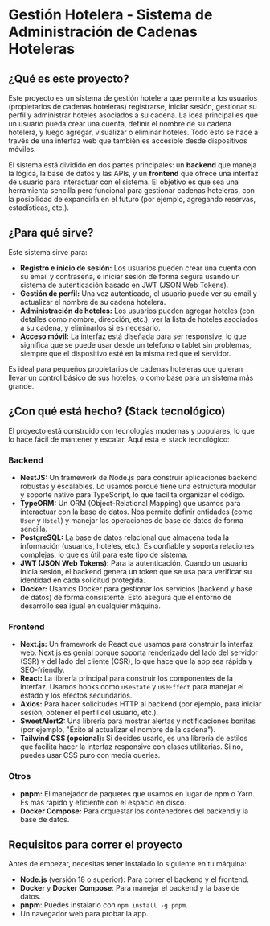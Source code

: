 # Gestión Hotelera - Sistema de Administración de Cadenas Hoteleras

## ¿Qué es este proyecto?

Este proyecto es un sistema de gestión hotelera que permite a los usuarios (propietarios de cadenas hoteleras) registrarse, iniciar sesión, gestionar su perfil y administrar hoteles asociados a su cadena. La idea principal es que un usuario pueda crear una cuenta, definir el nombre de su cadena hotelera, y luego agregar, visualizar o eliminar hoteles. Todo esto se hace a través de una interfaz web que también es accesible desde dispositivos móviles.

El sistema está dividido en dos partes principales: un **backend** que maneja la lógica, la base de datos y las APIs, y un **frontend** que ofrece una interfaz de usuario para interactuar con el sistema. El objetivo es que sea una herramienta sencilla pero funcional para gestionar cadenas hoteleras, con la posibilidad de expandirla en el futuro (por ejemplo, agregando reservas, estadísticas, etc.).

## ¿Para qué sirve?

Este sistema sirve para:

- **Registro e inicio de sesión:** Los usuarios pueden crear una cuenta con su email y contraseña, e iniciar sesión de forma segura usando un sistema de autenticación basado en JWT (JSON Web Tokens).
- **Gestión de perfil:** Una vez autenticado, el usuario puede ver su email y actualizar el nombre de su cadena hotelera.
- **Administración de hoteles:** Los usuarios pueden agregar hoteles (con detalles como nombre, dirección, etc.), ver la lista de hoteles asociados a su cadena, y eliminarlos si es necesario.
- **Acceso móvil:** La interfaz está diseñada para ser responsive, lo que significa que se puede usar desde un teléfono o tablet sin problemas, siempre que el dispositivo esté en la misma red que el servidor.

Es ideal para pequeños propietarios de cadenas hoteleras que quieran llevar un control básico de sus hoteles, o como base para un sistema más grande.

## ¿Con qué está hecho? (Stack tecnológico)

El proyecto está construido con tecnologías modernas y populares, lo que lo hace fácil de mantener y escalar. Aquí está el stack tecnológico:

### Backend
- **NestJS:** Un framework de Node.js para construir aplicaciones backend robustas y escalables. Lo usamos porque tiene una estructura modular y soporte nativo para TypeScript, lo que facilita organizar el código.
- **TypeORM:** Un ORM (Object-Relational Mapping) que usamos para interactuar con la base de datos. Nos permite definir entidades (como `User` y `Hotel`) y manejar las operaciones de base de datos de forma sencilla.
- **PostgreSQL:** La base de datos relacional que almacena toda la información (usuarios, hoteles, etc.). Es confiable y soporta relaciones complejas, lo que es útil para este tipo de sistema.
- **JWT (JSON Web Tokens):** Para la autenticación. Cuando un usuario inicia sesión, el backend genera un token que se usa para verificar su identidad en cada solicitud protegida.
- **Docker:** Usamos Docker para gestionar los servicios (backend y base de datos) de forma consistente. Esto asegura que el entorno de desarrollo sea igual en cualquier máquina.

### Frontend
- **Next.js:** Un framework de React que usamos para construir la interfaz web. Next.js es genial porque soporta renderizado del lado del servidor (SSR) y del lado del cliente (CSR), lo que hace que la app sea rápida y SEO-friendly.
- **React:** La librería principal para construir los componentes de la interfaz. Usamos hooks como `useState` y `useEffect` para manejar el estado y los efectos secundarios.
- **Axios:** Para hacer solicitudes HTTP al backend (por ejemplo, para iniciar sesión, obtener el perfil del usuario, etc.).
- **SweetAlert2:** Una librería para mostrar alertas y notificaciones bonitas (por ejemplo, "Éxito al actualizar el nombre de la cadena").
- **Tailwind CSS (opcional):** Si decides usarlo, es una librería de estilos que facilita hacer la interfaz responsive con clases utilitarias. Si no, puedes usar CSS puro con media queries.

### Otros
- **pnpm:** El manejador de paquetes que usamos en lugar de npm o Yarn. Es más rápido y eficiente con el espacio en disco.
- **Docker Compose:** Para orquestar los contenedores del backend y la base de datos.

## Requisitos para correr el proyecto

Antes de empezar, necesitas tener instalado lo siguiente en tu máquina:

- **Node.js** (versión 18 o superior): Para correr el backend y el frontend.
- **Docker** y **Docker Compose**: Para manejar el backend y la base de datos.
- **pnpm**: Puedes instalarlo con `npm install -g pnpm`.
- Un navegador web para probar la app.

